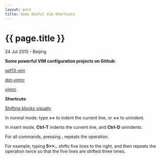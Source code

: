 ```yaml
---
layout: post
title: Some Useful Vim Shortcuts
---
```


{{ page.title }}
================

<p class="meta">24 Jul 2015 - Beijing</p>

**Some powerful VIM configuration projects on Github**:

[spf13-vim](https://github.com/spf13/spf13-vim)

[dot-vimrc](https://github.com/humiaozuzu/dot-vimrc)

[vimrc](https://github.com/amix/vimrc)

**Shortcuts**:

[Shifting blocks visually](http://vim.wikia.com/wiki/Shifting_blocks_visually)

In normal mode: type **>>** to indent the current line, or **<<** to unindent.

In insert mode, **Ctrl-T** indents the current line, and **Ctrl-D** unindents.

For all commands, pressing **.** repeats the operation.

For example, typing **5>>..** shifts five lines to the right, and then repeats 
the operation twice so that the five lines are shifted three times.
